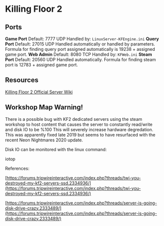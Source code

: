 # Killing Floor 2

## Ports

**Game Port** Default: 7777 UDP Handled by: `LinuxServer-KFEngine.ini` **Query Port** Default: 27015 UDP Handled automatically or handled by parameters. Formula for finding query port assigned automatically is 19238 + assigned game port. **Web Admin** Default: 8080 TCP Handled by: `KFWeb.ini` **Steam Port** Default: 20560 UDP Handled automatically. Formula for finding steam port is 12783 + assigned game port.

## Resources

[Killing Floor 2 Official Server Wiki](https://wiki.tripwireinteractive.com/index.php?title=Dedicated_Server_%28Killing_Floor_2%29)

## Workshop Map Warning!

There is a possible bug with KF2 dedicated servers using the steam workshop to host content that causes the server to constantly read/write and disk IO to be %100 This will severely increase hardware degredation. This was apparently fixed late 2019 but seems to have resurfaced with the recent Neon Nightmares 2020 update.

Disk IO can be monitored with the linux command:

iotop

References:

[https://forums.tripwireinteractive.com/index.php?threads/twi-you-destroyed-my-kf2-servers-ssd.2334936/](https://forums.tripwireinteractive.com/index.php?threads/twi-you-destroyed-my-kf2-servers-ssd.2334936/)

[https://forums.tripwireinteractive.com/index.php?threads/server-is-going-disk-drive-crazy.2333489/](https://forums.tripwireinteractive.com/index.php?threads/server-is-going-disk-drive-crazy.2333489/)





